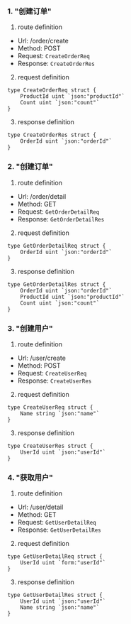 ### 1. "创建订单"

1. route definition

- Url: /order/create
- Method: POST
- Request: `CreateOrderReq`
- Response: `CreateOrderRes`

2. request definition



```golang
type CreateOrderReq struct {
	ProductId uint `json:"productId"`
	Count uint `json:"count"`
}
```


3. response definition



```golang
type CreateOrderRes struct {
	OrderId uint `json:"orderId"`
}
```

### 2. "创建订单"

1. route definition

- Url: /order/detail
- Method: GET
- Request: `GetOrderDetailReq`
- Response: `GetOrderDetailRes`

2. request definition



```golang
type GetOrderDetailReq struct {
	OrderId uint `json:"orderId"`
}
```


3. response definition



```golang
type GetOrderDetailRes struct {
	OrderId uint `json:"orderId"`
	ProductId uint `json:"productId"`
	Count uint `json:"count"`
}
```

### 3. "创建用户"

1. route definition

- Url: /user/create
- Method: POST
- Request: `CreateUserReq`
- Response: `CreateUserRes`

2. request definition



```golang
type CreateUserReq struct {
	Name string `json:"name"`
}
```


3. response definition



```golang
type CreateUserRes struct {
	UserId uint `json:"userId"`
}
```

### 4. "获取用户"

1. route definition

- Url: /user/detail
- Method: GET
- Request: `GetUserDetailReq`
- Response: `GetUserDetailRes`

2. request definition



```golang
type GetUserDetailReq struct {
	UserId uint `form:"userId"`
}
```


3. response definition



```golang
type GetUserDetailRes struct {
	UserId uint `json:"userId"`
	Name string `json:"name"`
}
```

